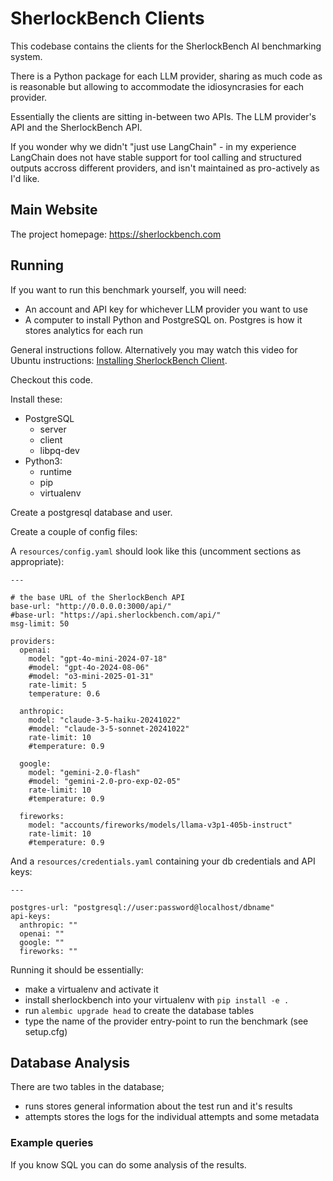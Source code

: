 # SherlockBench Clients

This codebase contains the clients for the SherlockBench AI benchmarking system.

There is a Python package for each LLM provider, sharing as much code as is
reasonable but allowing to accommodate the idiosyncrasies for each provider.

Essentially the clients are sitting in-between two APIs. The LLM provider's API
and the SherlockBench API.

If you wonder why we didn't "just use LangChain" - in my experience LangChain
does not have stable support for tool calling and structured outputs accross
different providers, and isn't maintained as pro-actively as I'd like.

## Main Website
The project homepage: https://sherlockbench.com

## Running

If you want to run this benchmark yourself, you will need:
- An account and API key for whichever LLM provider you want to use
- A computer to install Python and PostgreSQL on. Postgres is how it stores analytics for each run

General instructions follow. Alternatively you may watch this video for Ubuntu instructions: [Installing SherlockBench Client](https://youtu.be/qNIXQTtuFYs).

Checkout this code.

Install these:
- PostgreSQL
  - server
  - client
  - libpq-dev
- Python3:
  - runtime
  - pip
  - virtualenv

Create a postgresql database and user.

Create a couple of config files:

A `resources/config.yaml` should look like this (uncomment sections as appropriate):
```
---

# the base URL of the SherlockBench API
base-url: "http://0.0.0.0:3000/api/"
#base-url: "https://api.sherlockbench.com/api/"
msg-limit: 50

providers:
  openai:
    model: "gpt-4o-mini-2024-07-18"
    #model: "gpt-4o-2024-08-06"
    #model: "o3-mini-2025-01-31"
    rate-limit: 5
    temperature: 0.6

  anthropic:
    model: "claude-3-5-haiku-20241022"
    #model: "claude-3-5-sonnet-20241022"
    rate-limit: 10
    #temperature: 0.9

  google:
    model: "gemini-2.0-flash"
    #model: "gemini-2.0-pro-exp-02-05"
    rate-limit: 10
    #temperature: 0.9

  fireworks:
    model: "accounts/fireworks/models/llama-v3p1-405b-instruct"
    rate-limit: 10
    #temperature: 0.9

```

And a `resources/credentials.yaml` containing your db credentials and API keys:
```
---

postgres-url: "postgresql://user:password@localhost/dbname"
api-keys:
  anthropic: ""
  openai: ""
  google: ""
  fireworks: ""
```

Running it should be essentially:
- make a virtualenv and activate it
- install sherlockbench into your virtualenv with `pip install -e .`
- run `alembic upgrade head` to create the database tables
- type the name of the provider entry-point to run the benchmark (see setup.cfg)

## Database Analysis
There are two tables in the database;
- runs stores general information about the test run and it's results
- attempts stores the logs for the individual attempts and some metadata

### Example queries
If you know SQL you can do some analysis of the results.

